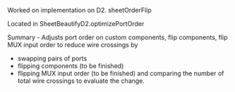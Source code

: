 Worked on implementation on D2. sheetOrderFlip

Located in SheetBeautifyD2.optimizePortOrder

Summary - Adjusts port order on custom components, flip components, flip MUX input order to reduce wire crossings by
- swapping pairs of ports
- flipping components (to be finished)
- flipping MUX input order (to be finished)
and comparing the number of total wire crossings to evaluate the change.
